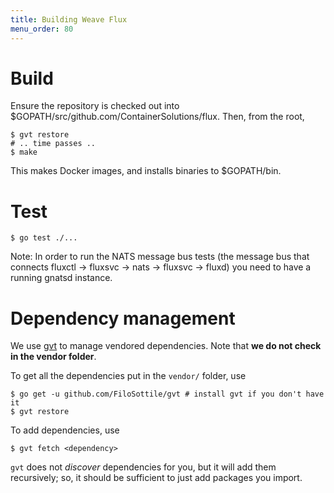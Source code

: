 ```yaml
---
title: Building Weave Flux
menu_order: 80
---
```


# Build

Ensure the repository is checked out into $GOPATH/src/github.com/ContainerSolutions/flux.
Then, from the root,

```
$ gvt restore
# .. time passes ..
$ make
```

This makes Docker images, and installs binaries to $GOPATH/bin.

# Test

```
$ go test ./...
```

Note: In order to run the NATS message bus tests (the message bus that connects fluxctl -> fluxsvc -> nats -> fluxsvc -> fluxd) you need to have a running gnatsd instance.

# Dependency management

We use [gvt](https://github.com/FiloSottile/gvt) to manage vendored dependencies.
Note that **we do not check in the vendor folder**.

To get all the dependencies put in the `vendor/` folder, use

```
$ go get -u github.com/FiloSottile/gvt # install gvt if you don't have it
$ gvt restore
```

To add dependencies, use

```
$ gvt fetch <dependency>
```

`gvt` does not *discover* dependencies for you, but it will add them
recursively; so, it should be sufficient to just add packages you
import.
